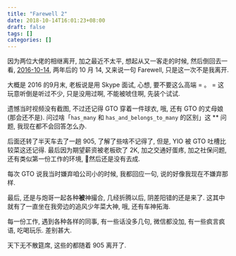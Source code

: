 ```yaml
---
title: "Farewell 2"
date: 2018-10-14T16:01:23+08:00
draft: false
tags: []
categories: []
---
```


因为两位大佬的相继离开, 加之最近不太平, 想起从又一客走的时候, 然后倒回去一看, [2016-10-14](https://xguox.me/farewell.html), 两年后的 10 月 14, 又来说一句 Farewell, 只是这一次不是我离开.

大概是 2016 的9月末, 老板说是用 Skype 面试, 心想, 要不要这么高端 = 。 = 这玩意听倒是听过不少, 只是没用过啊, 不能被唬住啊, 先装个试试.

遗憾当时视频没有截图, 不过还记得 GTO 穿着一件球衣, 哦, 还有 GTO 的丈母娘(那会还不是).
问过啥「`has_many` 和 `has_and_belongs_to_many` 的区别」这 ** 问题, 我现在都不会回答怎么办.

后面还转了半天车去了一趟 905, 了解了些啥不记得了, 但是, YIO 被 GTO 吐槽比较菜这还记得. 最后因为期望薪资被老板砍了 2K, 加之交通好蛋疼, 加之社保问题, 还有类似第一份工作的环境, 然后还是没有去成.

每次 GTO 说我当时嫌弃咱公司小的时候, 我都回应一句, 说的好像我现在不嫌弃那样.

最后, 还是与炮哥一起各种**被**神撮合, 几经折腾以后, 阴差阳错的还是来了. 这其中就有了一直坐在我旁边的追风少年菜大神, 哦, 还有车神拓海.

每一份工作, 遇到各种各样的同事, 有一些话没多几句, 微信都没加, 有一些疯言疯语, 吃喝玩乐. 差别甚大.

天下无不散筵席, 这些的都随着 905 离开了.